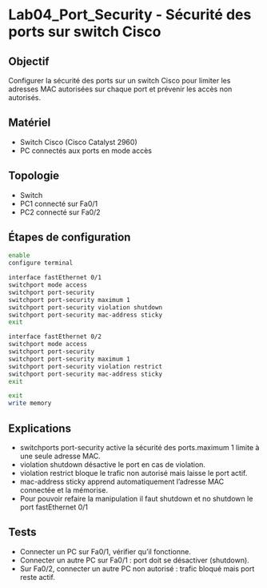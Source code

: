 # Lab04_Port_Security - Sécurité des ports sur switch Cisco

## Objectif  
Configurer la sécurité des ports sur un switch Cisco pour limiter les adresses MAC autorisées sur chaque port et prévenir les accès non autorisés.

## Matériel  
- Switch Cisco (Cisco Catalyst 2960)  
- PC connectés aux ports en mode accès  

## Topologie  
- Switch  
- PC1 connecté sur Fa0/1  
- PC2 connecté sur Fa0/2  

## Étapes de configuration

```bash
enable
configure terminal

interface fastEthernet 0/1
switchport mode access
switchport port-security
switchport port-security maximum 1
switchport port-security violation shutdown
switchport port-security mac-address sticky
exit

interface fastEthernet 0/2
switchport mode access
switchport port-security
switchport port-security maximum 1
switchport port-security violation restrict
switchport port-security mac-address sticky
exit

exit
write memory
```
## Explications ##
- switchports port-security active la sécurité des ports.maximum 1 limite à une seule adresse MAC.
- violation shutdown désactive le port en cas de violation.
- violation restrict bloque le trafic non autorisé mais laisse le port actif.
- mac-address sticky apprend automatiquement l’adresse MAC connectée et la mémorise.
- Pour pouvoir refaire la manipulation il faut shutdown et no shutdown le port fastEthernet 0/1

## Tests ##
- Connecter un PC sur Fa0/1, vérifier qu’il fonctionne.
- Connecter un autre PC sur Fa0/1 : port doit se désactiver (shutdown).
- Sur Fa0/2, connecter un autre PC non autorisé : trafic bloqué mais port reste actif.

